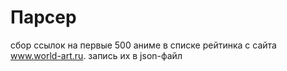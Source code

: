 # Парсер

сбор ссылок на первые 500 аниме в списке рейтинка с сайта www.world-art.ru.
запись их в json-файл
